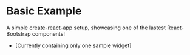 # Basic Example

A simple [create-react-app](CRA-README.md) setup, showcasing one of the lastest React-Bootstrap components!


- [Currently containing only one sample widget]

